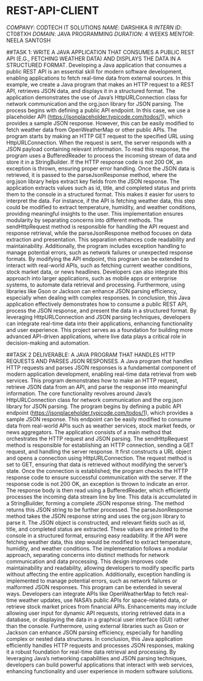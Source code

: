 # REST-API-CLIENT
*COMPANY*: CODTECH IT SOLUTIONS
*NAME*: DARSHIKA R
*INTERN ID*: CT08TXH 
*DOMAIN*: JAVA PROGRAMMING 
*DURATION*: 4 WEEKS 
*MENTOR*: NEELA SANTOSH

##TASK 1: WRITE A JAVA APPLICATION THAT CONSUMES A PUBLIC REST API (E.G., FETCHING WEATHER DATA) AND DISPLAYS THE DATA IN A STRUCTURED FORMAT.
Developing a Java application that consumes a public REST API is an essential skill for modern software development, enabling applications to fetch real-time data from external sources. In this example, we create a Java program that makes an HTTP request to a REST API, retrieves JSON data, and displays it in a structured format. The application demonstrates the use of Java’s HttpURLConnection class for network communication and the org.json library for JSON parsing.
The process begins with defining a public API endpoint. In this case, we use a placeholder API (https://jsonplaceholder.typicode.com/todos/1), which provides a sample JSON response. However, this can be easily modified to fetch weather data from OpenWeatherMap or other public APIs. The program starts by making an HTTP GET request to the specified URL using HttpURLConnection. When the request is sent, the server responds with a JSON payload containing relevant information. To read this response, the program uses a BufferedReader to process the incoming stream of data and store it in a StringBuilder. If the HTTP response code is not 200 OK, an exception is thrown, ensuring proper error handling.
Once the JSON data is retrieved, it is passed to the parseJsonResponse method, where the org.json library helps extract key fields from the JSON response. The application extracts values such as id, title, and completed status and prints them to the console in a structured format. This makes it easier for users to interpret the data. For instance, if the API is fetching weather data, this step could be modified to extract temperature, humidity, and weather conditions, providing meaningful insights to the user.
This implementation ensures modularity by separating concerns into different methods. The sendHttpRequest method is responsible for handling the API request and response retrieval, while the parseJsonResponse method focuses on data extraction and presentation. This separation enhances code readability and maintainability. Additionally, the program includes exception handling to manage potential errors, such as network failures or unexpected response formats.
By modifying the API endpoint, this program can be extended to interact with real-world APIs, such as fetching current weather conditions, stock market data, or news headlines. Developers can also integrate this approach into larger applications, such as mobile apps or enterprise systems, to automate data retrieval and processing. Furthermore, using libraries like Gson or Jackson can enhance JSON parsing efficiency, especially when dealing with complex responses.
In conclusion, this Java application effectively demonstrates how to consume a public REST API, process the JSON response, and present the data in a structured format. By leveraging HttpURLConnection and JSON parsing techniques, developers can integrate real-time data into their applications, enhancing functionality and user experience. This project serves as a foundation for building more advanced API-driven applications, where live data plays a critical role in decision-making and automation.

##TASK 2 DELIVERABLE: A JAVA PROGRAM THAT HANDLES HTTP REQUESTS AND PARSES JSON RESPONSES.
A Java program that handles HTTP requests and parses JSON responses is a fundamental component of modern application development, enabling real-time data retrieval from web services. This program demonstrates how to make an HTTP request, retrieve JSON data from an API, and parse the response into meaningful information. The core functionality revolves around Java’s HttpURLConnection class for network communication and the org.json library for JSON parsing.
The program begins by defining a public API endpoint (https://jsonplaceholder.typicode.com/todos/1), which provides a sample JSON response. This endpoint can be easily modified to consume data from real-world APIs such as weather services, stock market feeds, or news aggregators. The application consists of a main method that orchestrates the HTTP request and JSON parsing. The sendHttpRequest method is responsible for establishing an HTTP connection, sending a GET request, and handling the server response. It first constructs a URL object and opens a connection using HttpURLConnection. The request method is set to GET, ensuring that data is retrieved without modifying the server’s state.
Once the connection is established, the program checks the HTTP response code to ensure successful communication with the server. If the response code is not 200 OK, an exception is thrown to indicate an error. The response body is then read using a BufferedReader, which efficiently processes the incoming data stream line by line. This data is accumulated in a StringBuilder, forming a complete JSON response string. The method returns this JSON string to be further processed.
The parseJsonResponse method takes the JSON response string and uses the org.json library to parse it. The JSON object is constructed, and relevant fields such as id, title, and completed status are extracted. These values are printed to the console in a structured format, ensuring easy readability. If the API were fetching weather data, this step would be modified to extract temperature, humidity, and weather conditions.
The implementation follows a modular approach, separating concerns into distinct methods for network communication and data processing. This design improves code maintainability and readability, allowing developers to modify specific parts without affecting the entire application. Additionally, exception handling is implemented to manage potential errors, such as network failures or malformed JSON responses.
This program can be extended in several ways. Developers can integrate APIs like OpenWeatherMap to fetch real-time weather updates, use NASA’s public APIs for space-related data, or retrieve stock market prices from financial APIs. Enhancements may include allowing user input for dynamic API requests, storing retrieved data in a database, or displaying the data in a graphical user interface (GUI) rather than the console. Furthermore, using external libraries such as Gson or Jackson can enhance JSON parsing efficiency, especially for handling complex or nested data structures.
In conclusion, this Java application efficiently handles HTTP requests and processes JSON responses, making it a robust foundation for real-time data retrieval and processing. By leveraging Java’s networking capabilities and JSON parsing techniques, developers can build powerful applications that interact with web services, enhancing functionality and user experience in modern software solutions.















